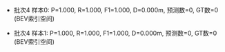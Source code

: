 
- 批次4 样本0: P=1.000, R=1.000, F1=1.000, D=0.000m, 预测数=0, GT数=0 (BEV索引空间)

- 批次4 样本1: P=1.000, R=1.000, F1=1.000, D=0.000m, 预测数=0, GT数=0 (BEV索引空间)
